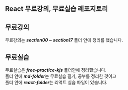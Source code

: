 ## React 무료강의, 무료실습 레포지토리

## **무료강의**
  무료강의는 ***section00 ~ section17*** 폴더 안에 정리를 했습니다.


## **무료실습**
  무료실습은 ***free-practice-kjs*** 폴더안에 정리했습니다. <br/>
  폴더 안에 ***md-folder***는 무료실습 필기, 공부를 정리한 것이고 <br/>
  폴더 안에 ***react-folder***는 리액트 실습 파일이 있습니다.
